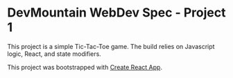 # DevMountain WebDev Spec - Project 1

This project is a simple Tic-Tac-Toe game. The build relies on Javascript logic, React, and state modifiers.

This project was bootstrapped with [Create React App](https://github.com/facebook/create-react-app).


